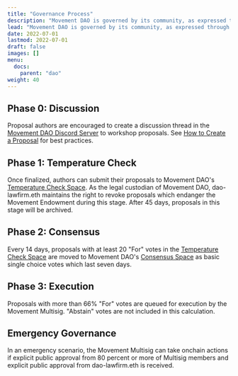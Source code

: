 ```yaml
---
title: "Governance Process"
description: "Movement DAO is governed by its community, as expressed through token voting."
lead: "Movement DAO is governed by its community, as expressed through token voting."
date: 2022-07-01
lastmod: 2022-07-01
draft: false
images: []
menu:
  docs:
    parent: "dao"
weight: 40
---
```



## Phase 0: Discussion

Proposal authors are encouraged to create a discussion thread in the [Movement DAO Discord Server](https://discord.gg/movexyz) to workshop proposals. See [How to Create a Proposal](/) for best practices.

## Phase 1: Temperature Check

Once finalized, authors can submit their proposals to Movement DAO's [Temperature Check Space](https://snapshot.org/#/movedao.eth). As the legal custodian of Movement DAO, dao-lawfirm.eth maintains the right to revoke proposals which endanger the Movement Endowment during this stage. After 45 days, proposals in this stage will be archived.

## Phase 2: Consensus

Every 14 days, proposals with at least 20 "For" votes in the [Temperature Check Space](https://snapshot.org/#/movedao.eth) are moved to Movement DAO's [Consensus Space](https://snapshot.org/#/snapshot.movedao.eth) as basic single choice votes which last seven days.

## Phase 3: Execution

Proposals with more than 66% "For" votes are queued for execution by the Movement Multisig. "Abstain" votes are not included in this calculation.

## Emergency Governance

In an emergency scenario, the Movement Multisig can take onchain actions if explicit public approval from 80 percent or more of Multisig members and explicit public approval from dao-lawfirm.eth is received.

